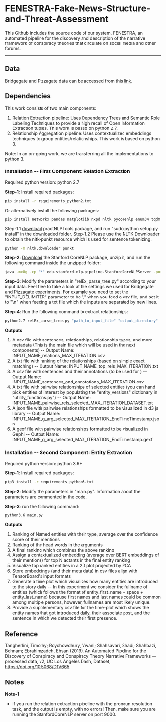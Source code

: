 # FENESTRA-Fake-News-Structure-and-Threat-Assessment
This Github includes the source code of our system, FENESTRA, an automated pipeline for the discovery and description of the narrative framework of conspiracy theories that circulate on social media and other forums.

---

## Data
Bridgegate and Pizzagate data can be accessed from this [link](https://oneshare.cdlib.org/stash/dataset/doi:10.5068/D1V665).


## Dependencies
This work consists of two main components:
 1. Relation Extraction pipeline: Uses Dependency Trees and Semantic Role Labeling Techniques to provide a high recall of Open Information Extraction tuples. This work is based on python 2.7.
 2. Relationship Aggregation pipeline: Uses contextualized embeddings techniques to group entities/relationships. This work is based on python 3.
 
Note: In an on-going work, we are transferring all the implementations to python 3.
 
### Installation -- First Component: Relation Extraction
 
Required python version: python 2.7

**Step-1**: Install required packages:

```bash
pip install -r requirements_python2.txt
```

Or alternatively install the following packages:
```
pip install networkx pandas matplotlib nxpd nltk pycorenlp enum34 tqdm
```
Step-1.1 [download](https://github.com/biplab-iitb/practNLPTools/archive/master.zip) practNLPTools package, and run "sudo python setup.py install" in the downloaded folder.
Step-1.2 Please use the NLTK Downloader to obtain the nltk-punkt resource which is used for sentence tokenizing. 
```bash
python -m nltk.downloader punkt
```

**Step-2**: [Download](http://nlp.stanford.edu/software/stanford-corenlp-full-2018-10-05.zip) the Stanford CoreNLP package, unzip it, and run the following command inside the unzipped folder:

```bash
java -mx8g -cp "*" edu.stanford.nlp.pipeline.StanfordCoreNLPServer -port 9000
```

**Step-3**: Modify the parameters in "relEx_parse_tree.py" according to your input data.
Feel free to take a look at the settings we used for Bridgegate and Pizzagate experiments. For example you need to set the "INPUT_DELIMITER" parameter to be "," when you feed a csv file, and set it to "\n" when feeding a txt file which the inputs are separated by new lines. 

**Step-4**: Run the following command to extract relationships:

```bash
python2.7 relEx_parse_tree.py "path_to_input_file" "output_directory"
```

**Outputs**
1. A csv file with sentences, relationships, relationship types, and more metadata (This is the main file which will be used in the next components) -- Output Name: INPUT_NAME_relations_MAX_ITERATION.csv 
2. A txt file with ranking of the relationships (based on simple exact matching) -- Output Name: INPUT_NAME_top_rels_MAX_ITERATION.txt
3. A csv file with sentences and their annotations (to be used for ) -- Output Name: INPUT_NAME_sentences_and_annotations_MAX_ITERATION.csv
4. A txt file with pairwise relationships of selected entities (you can hand pick entities of interest by populating the "entity_versions" dictionary in "utility_functions.py") -- Output Name: INPUT_NAME_pairwise_rels_selected_MAX_ITERATION_DATASET.txt
5. A json file with pairwise relationships formatted to be visualized in d3 js library -- Output Name: INPUT_NAME_g_arg_selected_MAX_ITERATION_EndTimeTimestamp.json
6. A gexf file with pairwise relationships formatted to be visualized in Gephi -- Output Name: INPUT_NAME_g_arg_selected_MAX_ITERATION_EndTimestamp.gexf
### Installation -- Second Component: Entity Extraction

Required python version: python 3.6+

**Step-1**: Install required packages:
```bash
pip3 install -r requirements_python3.txt
```

**Step-2**:  Modify the parameters in "main.py". Information about the parameters are commented in the code.

**Step-3**: run the following command:

```bash
python3.6 main.py 
```

**Outputs**
1. Ranking of Named entities with their type, average over the confidence score of their mentions
2. Ranking of the head words in the arguments
3. A final ranking which combines the above ranking 
4. Assign a contextualized embedding (average over BERT embeddings of their mentions) for top N actants in the final entity ranking
5. Visualize top ranked entities in a 2D plot projected by PCA
6. Store embeddings (and their meta data) in csv files align with TensorBoard's input formats
7. Generate a time plot which visualizes how many entities are introduced to the story daily -- In this experiment we consider the fullname of entities (which follows the format of entity_first_name + space + entity_last_name) because first names and last names could be common among multiple persons, however, fullnames are most likely unique.  
8. Provide a supplementary csv file for the time-plot which shows the entity names that got introduced daily, their associate post, and the sentence in which we detected their first presence.


## Reference

Tangherlini, Timothy; Roychowdhury, Vwani; Shahsavari, Shadi; Shahbazi, Behnam; Ebrahimzadeh, Ehsan (2019), An Automated Pipeline for the Discovery of Conspiracy and Conspiracy Theory Narrative Frameworks -- processed data, v2, UC Los Angeles Dash, Dataset, https://doi.org/10.5068/D1V665

## Notes
**Note-1**
- If you run the relation extraction pipeline with the pronoun resolution task, and the output is empty, with no errors! Then, make sure you are running the StanfordCoreNLP server on port 9000.
